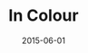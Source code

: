 ---
discogs_id: 7067909
discogs_master_id: 842201
title: In Colour
artists: ['Jamie xx']
date: 2015-06-01
genre: ['Electronic']
image: In Colour-7067909.jpg
label: Young Turks
country: UK
styles: ['House', 'UK Garage']
video: https://www.youtube.com/watch?v=BjLBB-TMa84
category: Electronic
---